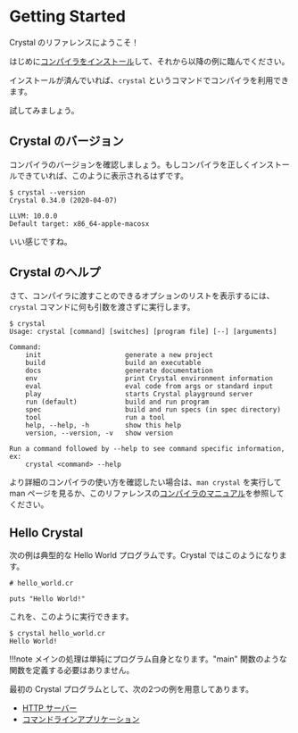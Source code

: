 # Getting Started

Crystal のリファレンスにようこそ！

はじめに[コンパイラをインストール](https://ja.crystal-lang.org/install/)して、それから以降の例に臨んでください。

インストールが済んでいれば、`crystal` というコマンドでコンパイラを利用できます。

試してみましょう。

## Crystal のバージョン

コンパイラのバージョンを確認しましょう。もしコンパイラを正しくインストールできていれば、このように表示されるはずです。

```console
$ crystal --version
Crystal 0.34.0 (2020-04-07)

LLVM: 10.0.0
Default target: x86_64-apple-macosx
```

いい感じですね。

## Crystal のヘルプ

さて、コンパイラに渡すことのできるオプションのリストを表示するには、`crystal` コマンドに何も引数を渡さずに実行します。

```console
$ crystal
Usage: crystal [command] [switches] [program file] [--] [arguments]

Command:
    init                     generate a new project
    build                    build an executable
    docs                     generate documentation
    env                      print Crystal environment information
    eval                     eval code from args or standard input
    play                     starts Crystal playground server
    run (default)            build and run program
    spec                     build and run specs (in spec directory)
    tool                     run a tool
    help, --help, -h         show this help
    version, --version, -v   show version

Run a command followed by --help to see command specific information, ex:
    crystal <command> --help
```

より詳細のコンパイラの使い方を確認したい場合は、`man crystal` を実行して man ページを見るか、このリファレンスの[コンパイラのマニュアル](../using_the_compiler/README.md)を参照してください。

## Hello Crystal

次の例は典型的な Hello World プログラムです。Crystal ではこのようになります。

```crystal
# hello_world.cr

puts "Hello World!"
```

これを、このように実行できます。

```console
$ crystal hello_world.cr
Hello World!
```

!!!note
    メインの処理は単純にプログラム自身となります。"main" 関数のような関数を定義する必要はありません。

最初の Crystal プログラムとして、次の2つの例を用意してあります。

- [HTTP サーバー](./http_server.md)
- [コマンドラインアプリケーション](./cli.md)

